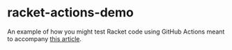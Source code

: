 # racket-actions-demo

An example of how you might test Racket code using GitHub Actions
meant to accompany [this article][article].

[article]: https://defn.io/2020/05/05/github-actions-for-racket-revised/
